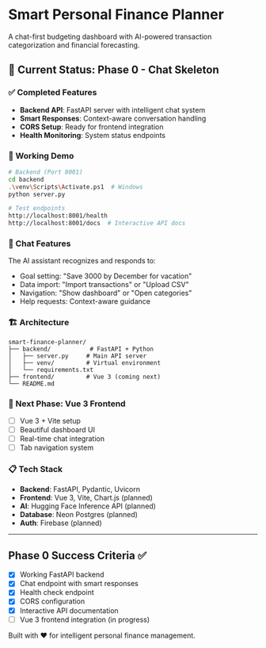# Smart Personal Finance Planner

A chat-first budgeting dashboard with AI-powered transaction categorization and financial forecasting.

## 🎯 Current Status: Phase 0 - Chat Skeleton

### ✅ Completed Features
- **Backend API**: FastAPI server with intelligent chat system
- **Smart Responses**: Context-aware conversation handling
- **CORS Setup**: Ready for frontend integration
- **Health Monitoring**: System status endpoints

### 🚀 Working Demo
```bash
# Backend (Port 8001)
cd backend
.\venv\Scripts\Activate.ps1  # Windows
python server.py

# Test endpoints
http://localhost:8001/health
http://localhost:8001/docs  # Interactive API docs
```

### 💬 Chat Features
The AI assistant recognizes and responds to:
- Goal setting: "Save 3000 by December for vacation"
- Data import: "Import transactions" or "Upload CSV" 
- Navigation: "Show dashboard" or "Open categories"
- Help requests: Context-aware guidance

### 🏗️ Architecture
```
smart-finance-planner/
├── backend/           # FastAPI + Python
│   ├── server.py     # Main API server
│   ├── venv/         # Virtual environment
│   └── requirements.txt
├── frontend/         # Vue 3 (coming next)
└── README.md
```

### 🔄 Next Phase: Vue 3 Frontend
- [ ] Vue 3 + Vite setup
- [ ] Beautiful dashboard UI
- [ ] Real-time chat integration
- [ ] Tab navigation system

### 📋 Tech Stack
- **Backend**: FastAPI, Pydantic, Uvicorn
- **Frontend**: Vue 3, Vite, Chart.js (planned)
- **AI**: Hugging Face Inference API (planned)
- **Database**: Neon Postgres (planned)
- **Auth**: Firebase (planned)

---

## Phase 0 Success Criteria ✅
- [x] Working FastAPI backend
- [x] Chat endpoint with smart responses  
- [x] Health check endpoint
- [x] CORS configuration
- [x] Interactive API documentation
- [ ] Vue 3 frontend integration (in progress)

Built with ❤️ for intelligent personal finance management.